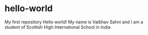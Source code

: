 # hello-world
My first repository
Hello world!
My name is Vaibhav Sahni and I am a student of Scottish High International School in India
